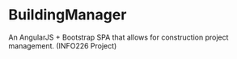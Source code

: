 # BuildingManager
An AngularJS + Bootstrap SPA that allows for construction project management. (INFO226 Project)
